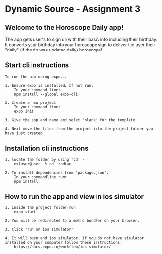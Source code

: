 # Dynamic Source - Assignment 3

## Welcome to the Horoscope Daily app!
The app gets user's to sign up with their basic info including their birthday. It converts your birthday into your horoscope sign
to deliver the user their "daily" (if the db was updated daily) horoscope! 

## Start cli instructions
    To run the app using expo...

    1. Ensure expo is installed. If not run.
        In your command line:
        npm install --global expo-cli

    2. Create a new project
        In your command line:
        expo init

    3. Give the app and name and selet 'blank' for the template

    4. Next move the files from the project into the project folder you have just created

## Installation cli instructions
    1. locate the folder by using 'cd' -
        ex)user@user  % cd  zodiac

    2. To install dependencies from 'package.json'. 
        In your commandline run:
        npm install

## How to run the app and view in ios simulator
    1. inside the project folder run
        expo start

    2. You will be redirected to a metro bundler on your browser.

    3. Click 'run on ios simulator'

    4. It will open and ios simulator. If you do not have simulator installed on your computer follow these instructions:
        https://docs.expo.io/workflow/ios-simulator/
        







